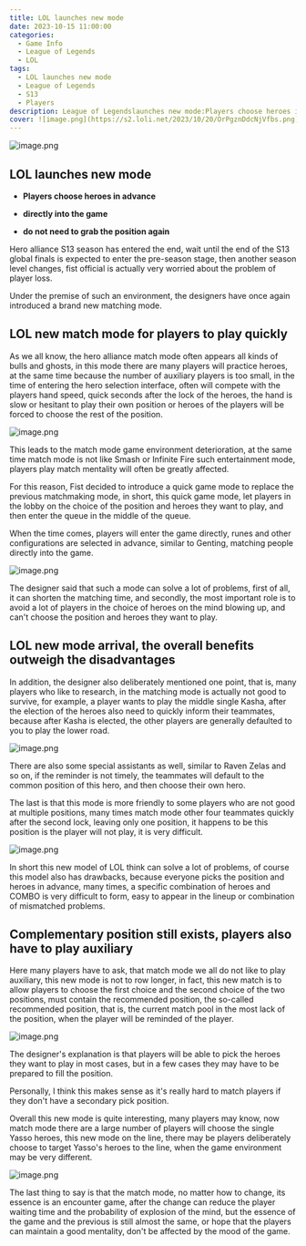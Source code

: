 ```yaml
---
title: LOL launches new mode
date: 2023-10-15 11:00:00
categories:
  - Game Info
  - League of Legends
  - LOL
tags:
  - LOL launches new mode
  - League of Legends
  - S13
  - Players
description: League of Legendslaunches new mode:Players choose heroes in advance, directly into the game, do not need to grab the position again
cover: ![image.png](https://s2.loli.net/2023/10/20/OrPgznDdcNjVfbs.png)
---
```

![image.png](https://s2.loli.net/2023/10/20/4SlLdzED1ifwxFr.png)
## LOL launches new mode
- **Players choose heroes in advance**

- **directly into the game**

- **do not need to grab the position again**

Hero alliance S13 season has entered the end, wait until the end of the S13 global finals is expected to enter the pre-season stage, then another season level changes, fist official is actually very worried about the problem of player loss.

Under the premise of such an environment, the designers have once again introduced a brand new matching mode.


## LOL new match mode for players to play quickly

As we all know, the hero alliance match mode often appears all kinds of bulls and ghosts, in this mode there are many players will practice heroes, at the same time because the number of auxiliary players is too small, in the time of entering the hero selection interface, often will compete with the players hand speed, quick seconds after the lock of the heroes, the hand is slow or hesitant to play their own position or heroes of the players will be forced to choose the rest of the position.

![image.png](https://s2.loli.net/2023/10/20/wmsarY8RngKudiZ.png)

This leads to the match mode game environment deterioration, at the same time match mode is not like Smash or Infinite Fire such entertainment mode, players play match mentality will often be greatly affected.

For this reason, Fist decided to introduce a quick game mode to replace the previous matchmaking mode, in short, this quick game mode, let players in the lobby on the choice of the position and heroes they want to play, and then enter the queue in the middle of the queue.

When the time comes, players will enter the game directly, runes and other configurations are selected in advance, similar to Genting, matching people directly into the game.

![image.png](https://s2.loli.net/2023/10/20/jmDSbZ438CpRK5P.png)

The designer said that such a mode can solve a lot of problems, first of all, it can shorten the matching time, and secondly, the most important role is to avoid a lot of players in the choice of heroes on the mind blowing up, and can't choose the position and heroes they want to play.


## LOL new mode arrival, the overall benefits outweigh the disadvantages

In addition, the designer also deliberately mentioned one point, that is, many players who like to research, in the matching mode is actually not good to survive, for example, a player wants to play the middle single Kasha, after the election of the heroes also need to quickly inform their teammates, because after Kasha is elected, the other players are generally defaulted to you to play the lower road.

![image.png](https://s2.loli.net/2023/10/20/OrPgznDdcNjVfbs.png)

There are also some special assistants as well, similar to Raven Zelas and so on, if the reminder is not timely, the teammates will default to the common position of this hero, and then choose their own hero.

The last is that this mode is more friendly to some players who are not good at multiple positions, many times match mode other four teammates quickly after the second lock, leaving only one position, it happens to be this position is the player will not play, it is very difficult.

![image.png](https://s2.loli.net/2023/10/20/rTRnABhgjfDOvGS.png)

In short this new model of LOL think can solve a lot of problems, of course this model also has drawbacks, because everyone picks the position and heroes in advance, many times, a specific combination of heroes and COMBO is very difficult to form, easy to appear in the lineup or combination of mismatched problems.


## Complementary position still exists, players also have to play auxiliary

Here many players have to ask, that match mode we all do not like to play auxiliary, this new mode is not to row longer, in fact, this new match is to allow players to choose the first choice and the second choice of the two positions, must contain the recommended position, the so-called recommended position, that is, the current match pool in the most lack of the position, when the player will be reminded of the player.

![image.png](https://s2.loli.net/2023/10/20/hcJWTlCkmKr1waS.png)

The designer's explanation is that players will be able to pick the heroes they want to play in most cases, but in a few cases they may have to be prepared to fill the position.

Personally, I think this makes sense as it's really hard to match players if they don't have a secondary pick position.

Overall this new mode is quite interesting, many players may know, now match mode there are a large number of players will choose the single Yasso heroes, this new mode on the line, there may be players deliberately choose to target Yasso's heroes to the line, when the game environment may be very different.

![image.png](https://s2.loli.net/2023/10/20/ljv6nsQ84HVKXWE.png)

The last thing to say is that the match mode, no matter how to change, its essence is an encounter game, after the change can reduce the player waiting time and the probability of explosion of the mind, but the essence of the game and the previous is still almost the same, or hope that the players can maintain a good mentality, don't be affected by the mood of the game.

